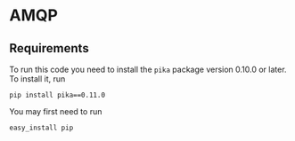 # AMQP

## Requirements

To run this code you need to install the `pika` package version 0.10.0 or later. To install it, run

    pip install pika==0.11.0

You may first need to run

    easy_install pip
